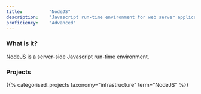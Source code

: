 ```yaml
---
title: 			"NodeJS"
description: 	"Javascript run-time environment for web server applications."
proficiency:	"Advanced"
---
```


### What is it?
[NodeJS](https://nodejs.org/en/) is a server-side Javascript run-time environment.

### Projects
{{% categorised_projects taxonomy="infrastructure" term="NodeJS" %}}